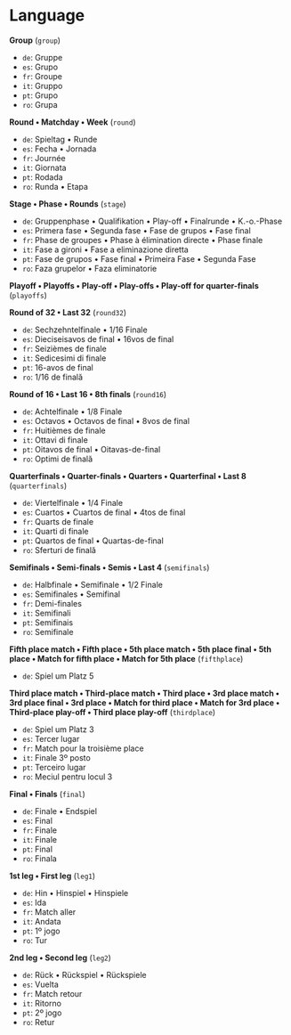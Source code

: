 # Language

**Group** (`group`)
- `de`: Gruppe
- `es`: Grupo
- `fr`: Groupe
- `it`: Gruppo
- `pt`: Grupo
- `ro`: Grupa


**Round • Matchday • Week** (`round`)
- `de`: Spieltag • Runde
- `es`: Fecha • Jornada
- `fr`: Journée
- `it`: Giornata
- `pt`: Rodada
- `ro`: Runda • Etapa


**Stage • Phase • Rounds** (`stage`)
- `de`: Gruppenphase • Qualifikation • Play-off • Finalrunde • K.-o.-Phase
- `es`: Primera fase • Segunda fase • Fase de grupos • Fase final
- `fr`: Phase de groupes • Phase à élimination directe • Phase finale
- `it`: Fase a gironi • Fase a eliminazione diretta
- `pt`: Fase de grupos • Fase final • Primeira Fase • Segunda Fase
- `ro`: Faza grupelor • Faza eliminatorie


**Playoff • Playoffs • Play-off • Play-offs • Play-off for quarter-finals** (`playoffs`)


**Round of 32 • Last 32** (`round32`)
- `de`: Sechzehntelfinale • 1/16 Finale
- `es`: Dieciseisavos de final • 16vos de final
- `fr`: Seizièmes de finale
- `it`: Sedicesimi di finale
- `pt`: 16-avos de final
- `ro`: 1/16 de finală


**Round of 16 • Last 16 • 8th finals** (`round16`)
- `de`: Achtelfinale • 1/8 Finale
- `es`: Octavos • Octavos de final • 8vos de final
- `fr`: Huitièmes de finale
- `it`: Ottavi di finale
- `pt`: Oitavos de final • Oitavas-de-final
- `ro`: Optimi de finală


**Quarterfinals • Quarter-finals • Quarters • Quarterfinal • Last 8** (`quarterfinals`)
- `de`: Viertelfinale • 1/4 Finale
- `es`: Cuartos • Cuartos de final • 4tos de final
- `fr`: Quarts de finale
- `it`: Quarti di finale
- `pt`: Quartos de final • Quartas-de-final
- `ro`: Sferturi de finală


**Semifinals • Semi-finals • Semis • Last 4** (`semifinals`)
- `de`: Halbfinale • Semifinale • 1/2 Finale
- `es`: Semifinales • Semifinal
- `fr`: Demi-finales
- `it`: Semifinali
- `pt`: Semifinais
- `ro`: Semifinale


**Fifth place match • Fifth place • 5th place match • 5th place final • 5th place • Match for fifth place • Match for 5th place** (`fifthplace`)
- `de`: Spiel um Platz 5


**Third place match • Third-place match • Third place • 3rd place match • 3rd place final • 3rd place • Match for third place • Match for 3rd place • Third-place play-off • Third place play-off** (`thirdplace`)
- `de`: Spiel um Platz 3
- `es`: Tercer lugar
- `fr`: Match pour la troisième place
- `it`: Finale 3º posto
- `pt`: Terceiro lugar
- `ro`: Meciul pentru locul 3


**Final • Finals** (`final`)
- `de`: Finale • Endspiel
- `es`: Final
- `fr`: Finale
- `it`: Finale
- `pt`: Final
- `ro`: Finala


**1st leg • First leg** (`leg1`)
- `de`: Hin • Hinspiel • Hinspiele
- `es`: Ida
- `fr`: Match aller
- `it`: Andata
- `pt`: 1º jogo
- `ro`: Tur


**2nd leg • Second leg** (`leg2`)
- `de`: Rück • Rückspiel • Rückspiele
- `es`: Vuelta
- `fr`: Match retour
- `it`: Ritorno
- `pt`: 2º jogo
- `ro`: Retur


